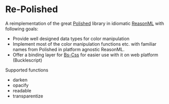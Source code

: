# Re-Polished

A reimplementation of the great [Polished](https://polished.js.org/) library in idiomatic [ReasonML](https://reasonml.github.io/en/) with following goals:
- Provide well designed data types for color manipulation
- Implement most of the color manipulation functions etc. with familiar names from Polished in platform agnostic ReasonML.
- Offer a binding layer for [Bs-Css](https://github.com/reasonml-labs/bs-css) for easier use with it on web platform (Bucklescript)

Supported functions
- darken
- opacify
- readable
- transparentize